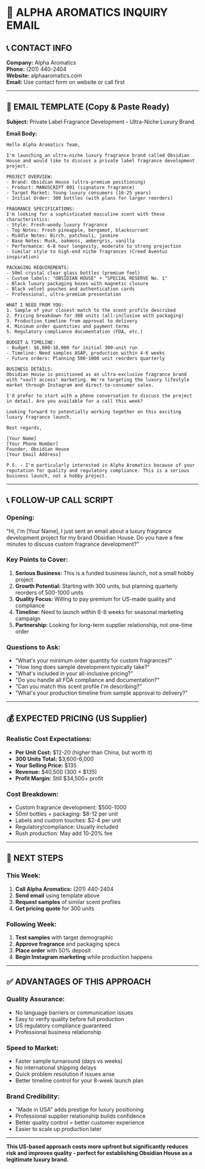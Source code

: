 # 📧 ALPHA AROMATICS INQUIRY EMAIL

## 📞 CONTACT INFO
**Company:** Alpha Aromatics  
**Phone:** (201) 440-2404  
**Website:** alphaaromatics.com  
**Email:** Use contact form on website or call first

---

## 📧 EMAIL TEMPLATE (Copy & Paste Ready)

**Subject:** Private Label Fragrance Development - Ultra-Niche Luxury Brand

**Email Body:**
```
Hello Alpha Aromatics Team,

I'm launching an ultra-niche luxury fragrance brand called Obsidian House and would like to discuss a private label fragrance development project.

PROJECT OVERVIEW:
- Brand: Obsidian House (ultra-premium positioning)  
- Product: MANUSCRIPT 001 (signature fragrance)
- Target Market: Young luxury consumers (16-25 years)
- Initial Order: 300 bottles (with plans for larger reorders)

FRAGRANCE SPECIFICATIONS:
I'm looking for a sophisticated masculine scent with these characteristics:
- Style: Fresh-woody luxury fragrance
- Top Notes: Fresh pineapple, bergamot, blackcurrant
- Middle Notes: Birch, patchouli, jasmine  
- Base Notes: Musk, oakmoss, ambergris, vanilla
- Performance: 6-8 hour longevity, moderate to strong projection
- Similar style to high-end niche fragrances (Creed Aventus inspiration)

PACKAGING REQUIREMENTS:
- 50ml crystal clear glass bottles (premium feel)
- Custom labels: "OBSIDIAN HOUSE" + "SPECIAL RESERVE No. 1"
- Black luxury packaging boxes with magnetic closure
- Black velvet pouches and authentication cards
- Professional, ultra-premium presentation

WHAT I NEED FROM YOU:
1. Sample of your closest match to the scent profile described
2. Pricing breakdown for 300 units (all-inclusive with packaging)
3. Production timeline from approval to delivery
4. Minimum order quantities and payment terms
5. Regulatory compliance documentation (FDA, etc.)

BUDGET & TIMELINE:
- Budget: $6,000-10,000 for initial 300-unit run
- Timeline: Need samples ASAP, production within 4-6 weeks
- Future orders: Planning 500-1000 unit reorders quarterly

BUSINESS DETAILS:
Obsidian House is positioned as an ultra-exclusive fragrance brand with "vault access" marketing. We're targeting the luxury lifestyle market through Instagram and direct-to-consumer sales.

I'd prefer to start with a phone conversation to discuss the project in detail. Are you available for a call this week?

Looking forward to potentially working together on this exciting luxury fragrance launch.

Best regards,

[Your Name]
[Your Phone Number]
Founder, Obsidian House
[Your Email Address]

P.S. - I'm particularly interested in Alpha Aromatics because of your reputation for quality and regulatory compliance. This is a serious business launch, not a hobby project.
```

---

## 📞 FOLLOW-UP CALL SCRIPT

### Opening:
"Hi, I'm [Your Name], I just sent an email about a luxury fragrance development project for my brand Obsidian House. Do you have a few minutes to discuss custom fragrance development?"

### Key Points to Cover:
1. **Serious Business:** This is a funded business launch, not a small hobby project
2. **Growth Potential:** Starting with 300 units, but planning quarterly reorders of 500-1000 units
3. **Quality Focus:** Willing to pay premium for US-made quality and compliance
4. **Timeline:** Need to launch within 6-8 weeks for seasonal marketing campaign
5. **Partnership:** Looking for long-term supplier relationship, not one-time order

### Questions to Ask:
- "What's your minimum order quantity for custom fragrances?"
- "How long does sample development typically take?"
- "What's included in your all-inclusive pricing?"
- "Do you handle all FDA compliance and documentation?"
- "Can you match this scent profile I'm describing?"
- "What's your production timeline from sample approval to delivery?"

---

## 💰 EXPECTED PRICING (US Supplier)

### Realistic Cost Expectations:
- **Per Unit Cost:** $12-20 (higher than China, but worth it)
- **300 Units Total:** $3,600-6,000
- **Your Selling Price:** $135
- **Revenue:** $40,500 (300 × $135)
- **Profit Margin:** Still $34,500+ profit

### Cost Breakdown:
- Custom fragrance development: $500-1000
- 50ml bottles + packaging: $8-12 per unit
- Labels and custom touches: $2-4 per unit  
- Regulatory/compliance: Usually included
- Rush production: May add 10-20% fee

---

## 🚀 NEXT STEPS

### This Week:
1. **Call Alpha Aromatics:** (201) 440-2404
2. **Send email** using template above
3. **Request samples** of similar scent profiles
4. **Get pricing quote** for 300 units

### Following Week:
1. **Test samples** with target demographic
2. **Approve fragrance** and packaging specs
3. **Place order** with 50% deposit
4. **Begin Instagram marketing** while production happens

---

## ✅ ADVANTAGES OF THIS APPROACH

### Quality Assurance:
- No language barriers or communication issues
- Easy to verify quality before full production
- US regulatory compliance guaranteed
- Professional business relationship

### Speed to Market:
- Faster sample turnaround (days vs weeks)
- No international shipping delays
- Quick problem resolution if issues arise
- Better timeline control for your 8-week launch plan

### Brand Credibility:
- "Made in USA" adds prestige for luxury positioning
- Professional supplier relationship builds confidence
- Better quality control = better customer experience
- Easier to scale up production later

---

**This US-based approach costs more upfront but significantly reduces risk and improves quality - perfect for establishing Obsidian House as a legitimate luxury brand.**